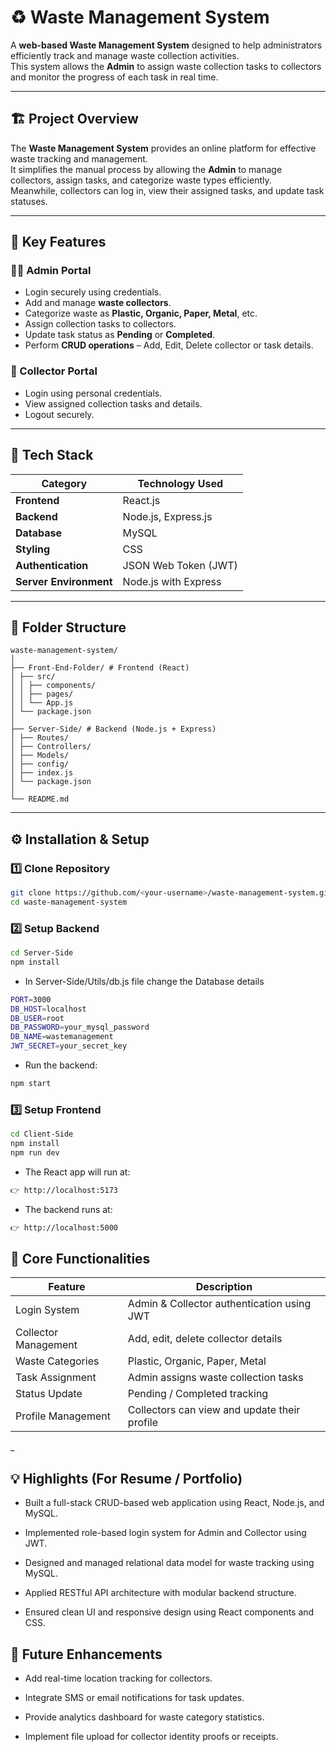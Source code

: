 # ♻️ Waste Management System

A **web-based Waste Management System** designed to help administrators efficiently track and manage waste collection activities.  
This system allows the **Admin** to assign waste collection tasks to collectors and monitor the progress of each task in real time.  

---

## 🏗️ Project Overview

The **Waste Management System** provides an online platform for effective waste tracking and management.  
It simplifies the manual process by allowing the **Admin** to manage collectors, assign tasks, and categorize waste types efficiently.  
Meanwhile, collectors can log in, view their assigned tasks, and update task statuses.

---

## 🚀 Key Features

### 👨‍💼 Admin Portal
- Login securely using credentials.
- Add and manage **waste collectors**.
- Categorize waste as **Plastic, Organic, Paper, Metal**, etc.
- Assign collection tasks to collectors.
- Update task status as **Pending** or **Completed**.
- Perform **CRUD operations** – Add, Edit, Delete collector or task details.

### 🚛 Collector Portal
- Login using personal credentials.
- View assigned collection tasks and details.
- Logout securely.

---

## 🧩 Tech Stack

| Category | Technology Used |
|-----------|----------------|
| **Frontend** | React.js |
| **Backend** | Node.js, Express.js |
| **Database** | MySQL |
| **Styling** | CSS |
| **Authentication** | JSON Web Token (JWT) |
| **Server Environment** | Node.js with Express |

---

## 📁 Folder Structure

```
waste-management-system/
│
├── Front-End-Folder/ # Frontend (React)
│ ├── src/
│ │ ├── components/
│ │ ├── pages/
│ │ └── App.js
│ └── package.json
│
├── Server-Side/ # Backend (Node.js + Express)
│ ├── Routes/
│ ├── Controllers/
│ ├── Models/
│ ├── config/
│ ├── index.js
│ └── package.json
│
└── README.md
```

---

## ⚙️ Installation & Setup

### 1️⃣ Clone Repository
```bash
git clone https://github.com/<your-username>/waste-management-system.git
cd waste-management-system
```

### 2️⃣ Setup Backend
```bash
cd Server-Side
npm install
```

- In Server-Side/Utils/db.js file change the Database details

```bash
PORT=3000
DB_HOST=localhost
DB_USER=root
DB_PASSWORD=your_mysql_password
DB_NAME=wastemanagement
JWT_SECRET=your_secret_key
```

- Run the backend:

```bash
npm start
```


### 3️⃣ Setup Frontend

```bash
cd Client-Side
npm install
npm run dev
```

- The React app will run at:
```bash
👉 http://localhost:5173
```

- The backend runs at:
```bash
👉 http://localhost:5000
```


## 🧮 Core Functionalities
|Feature | Description|
|--------|------------|
|Login System	| Admin & Collector authentication using JWT|
|Collector Management |	Add, edit, delete collector details|
|Waste Categories |	Plastic, Organic, Paper, Metal|
|Task Assignment	| Admin assigns waste collection tasks|
|Status Update |	Pending / Completed tracking|
|Profile Management | Collectors can view and update their profile|
_

## 💡 Highlights (For Resume / Portfolio)

- Built a full-stack CRUD-based web application using React, Node.js, and MySQL.

- Implemented role-based login system for Admin and Collector using JWT.

- Designed and managed relational data model for waste tracking using MySQL.

- Applied RESTful API architecture with modular backend structure.

- Ensured clean UI and responsive design using React components and CSS.

## 🧠 Future Enhancements

- Add real-time location tracking for collectors.

- Integrate SMS or email notifications for task updates.

- Provide analytics dashboard for waste category statistics.

- Implement file upload for collector identity proofs or receipts.

